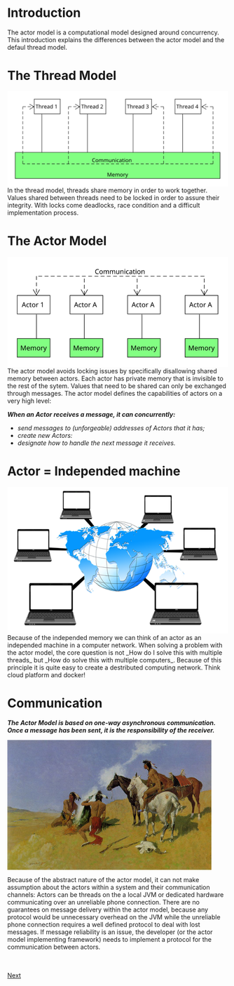 # Introduction
The actor model is a computational model designed around concurrency. This introduction explains the differences between the actor model and the defaul thread model. 


# The Thread Model
<img align="top" src="https://github.com/sebivenlo/akka-workshop2017/blob/master/resources/threadModel.svg">
In the thread model, threads share memory in order to work together. Values shared between threads need to be locked in order to assure their integrity. With locks come deadlocks, race condition and a difficult implementation process.


# The Actor Model
<img align="top" src="https://github.com/sebivenlo/akka-workshop2017/blob/master/resources/actorModel.svg">
The actor model avoids locking issues by specifically disallowing shared memory between actors. Each actor has private memory that is invisible to the rest of the sytem. Values that need to be shared can only be exchanged through messages. The actor model defines the capabilities of actors on a very high level:

___When an Actor receives a message, it can concurrently:___
* _send messages to (unforgeable) addresses of Actors that it has;_
* _create new Actors:_
* _designate how to handle the next message it receives._

# Actor = Independed machine

<img align="top" src="https://github.com/sebivenlo/akka-workshop2017/blob/master/resources/system-1527685_640.png">
Because of the independed memory we can think of an actor as an independed machine in a computer network. When solving a problem with the actor model, the core question is not _How do I solve this with multiple threads_ but _How do solve this with multiple computers_. Because of this principle it is quite easy to create a destributed computing network. Think cloud platform and docker!

# Communication
___The Actor Model is based on one-way asynchronous communication. Once a message has been sent, it is the responsibility of the receiver.___

<img align="top" src="https://github.com/sebivenlo/akka-workshop2017/blob/master/resources/smoke.jpg">

Because of the abstract nature of the actor model, it can not make assumption about the actors within a system and their communication channels: Actors can be threads on the a local JVM or dedicated hardware communicating over an unreliable phone connection. There are no guarantees on message delivery within the actor model, because any protocol would be unnecessary overhead on the JVM while the unreliable phone connection requires a well defined protocol to deal with lost messages. If message reliability is an issue, the developer (or the actor model implementing framework) needs to implement a protocol for the communication between actors.

<br><br>
[Next](showcase.md)
